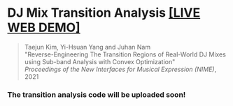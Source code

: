 # DJ Mix Transition Analysis [[LIVE WEB DEMO]](https://mir-aidj.github.io/transition-analysis/)
> Taejun Kim, Yi-Hsuan Yang and Juhan Nam  
> "Reverse-Engineering The Transition Regions of Real-World DJ Mixes using Sub-band Analysis with Convex Optimization"  
> _Proceedings of the New Interfaces for Musical Expression (NIME)_, 2021

### The transition analysis code will be uploaded soon!
